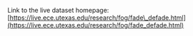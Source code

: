 Link to the live dataset homepage:[https://live.ece.utexas.edu/research/fog/fade\_defade.html](https://live.ece.utexas.edu/research/fog/fade_defade.html)

